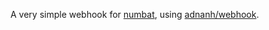 A very simple webhook for [numbat](https://github.com/sharkdp/numbat), using [adnanh/webhook](https://github.com/adnanh/webhook).

